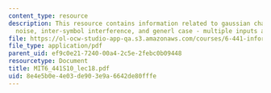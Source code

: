 ```yaml
---
content_type: resource
description: This resource contains information related to gaussian channels, colored
  noise, inter-symbol interference, and generl case - multiple inputs and outputs.
file: https://ol-ocw-studio-app-qa.s3.amazonaws.com/courses/6-441-information-theory-spring-2010/8e4e5b0e4e03de903e9a6642de80fffe_MIT6_441S10_lec18.pdf
file_type: application/pdf
parent_uid: ef9c0e21-7240-00a4-2c5e-2febc0b09448
resourcetype: Document
title: MIT6_441S10_lec18.pdf
uid: 8e4e5b0e-4e03-de90-3e9a-6642de80fffe
---
```

